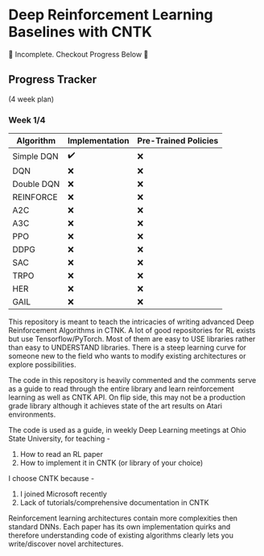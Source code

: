 # Deep Reinforcement Learning Baselines with CNTK

🔴 Incomplete. Checkout Progress Below 🔴

## Progress Tracker 
(4 week plan)
### Week 1/4
| Algorithm   | Implementation | Pre-Trained Policies |
| ----------- | -------------- | -------------------- |
| Simple DQN  | ✔️             | ❌                  |
| DQN         | ❌             | ❌                  |
| Double DQN  | ❌             | ❌                  |
| REINFORCE   | ❌             | ❌                  |
| A2C         | ❌             | ❌                  |
| A3C         | ❌             | ❌                  |
| PPO         | ❌             | ❌                  |
| DDPG        | ❌             | ❌                  |
| SAC         | ❌             | ❌                  |
| TRPO        | ❌             | ❌                  |
| HER         | ❌             | ❌                  |
| GAIL        | ❌             | ❌                  |

This repository is meant to teach the intricacies of writing advanced Deep Reinforcement Algorithms in CTNK. A lot of good repositories for RL exists but use Tensorflow/PyTorch. Most of them are easy to USE libraries rather than easy to UNDERSTAND libraries. There is a steep learning curve for someone new to the field who wants to modify existing architectures or explore possibilities.

The code in this repository is heavily commented and the comments serve as a guide to read through the entire library and learn reinforcement learning as well as CNTK API. On flip side, this may not be a production grade library although it achieves state of the art results on Atari environments.

The code is used as a guide, in weekly Deep Learning meetings at Ohio State University, for teaching -

1. How to read an RL paper
2. How to implement it in CNTK (or library of your choice)

I choose CNTK because -
1. I joined Microsoft recently
2. Lack of tutorials/comprehensive documentation in CNTK

Reinforcement learning architectures contain more complexities then standard DNNs. Each paper has its own implementation quirks and therefore understanding code of existing algorithms clearly lets you write/discover novel architectures.
